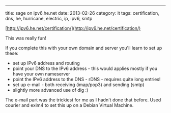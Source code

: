 ---
title: sage on ipv6.he.net
date: 2013-02-26
category: it
tags: certification, dns, he, hurricane, electric, ip, ipv6, smtp

[http://ipv6.he.net/certification/](http://ipv6.he.net/certification/)

This was really fun!

If you complete this with your own domain and server you'll learn to set up these:

- set up IPv6 address and routing
- point your DNS to the IPv6 address - this would applies mostly if you have your own nameserver
- point the IPv6 address to the DNS - rDNS - requires quite long entries!
- set up e-mail - both receiving (imap/pop3) and sending (smtp)
- slightly more advanced use of dig :)

The e-mail part was the trickiest for me as I hadn't done that before. Used courier and exim4 to set this up on a Debian Virtual Machine.
